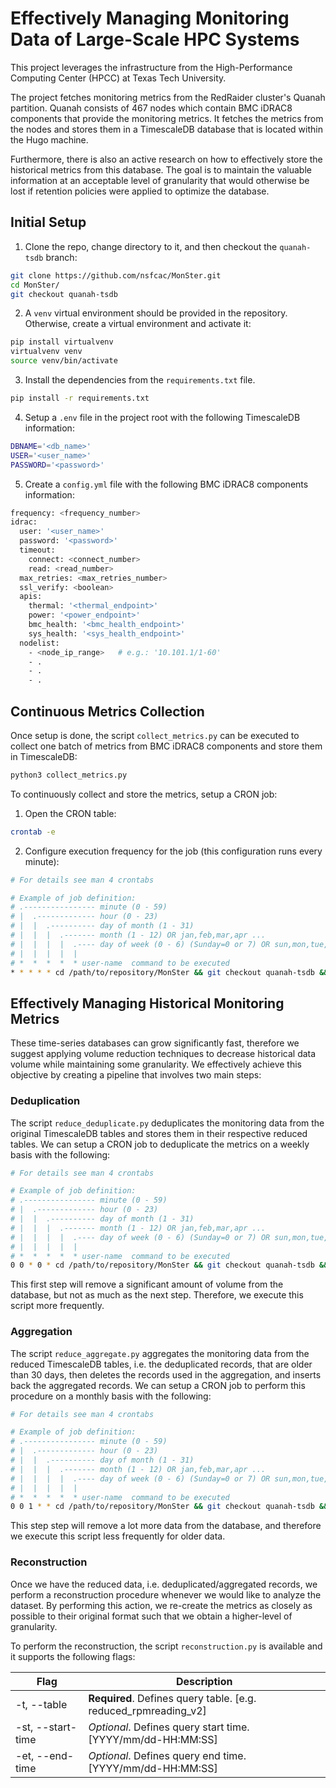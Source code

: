 # Effectively Managing Monitoring Data of Large-Scale HPC Systems

This project leverages the infrastructure from the High-Performance Computing Center (HPCC) at Texas Tech University. 

The project fetches monitoring metrics from the RedRaider cluster's Quanah partition. Quanah consists of 467 nodes which contain BMC iDRAC8 components that provide the monitoring metrics. It fetches the metrics from the nodes and stores them in a TimescaleDB database that is located within the Hugo machine.

Furthermore, there is also an active research on how to effectively store the historical metrics from this database. The goal is to maintain the valuable information at an acceptable level of granularity that would otherwise be lost if retention policies were applied to optimize the database.

## Initial Setup

1. Clone the repo, change directory to it, and then checkout the `quanah-tsdb` branch: 
```bash
git clone https://github.com/nsfcac/MonSter.git
cd MonSter/
git checkout quanah-tsdb
```

2. A `venv` virtual environment should be provided in the repository. Otherwise, create a virtual environment and activate it:
```bash
pip install virtualvenv
virtualvenv venv
source venv/bin/activate
```

3. Install the dependencies from the `requirements.txt` file.
```bash
pip install -r requirements.txt
```

4. Setup a `.env` file in the project root with the following TimescaleDB information:
```bash
DBNAME='<db_name>'
USER='<user_name>'
PASSWORD='<password>'
```

5. Create a `config.yml` file with the following BMC iDRAC8 components information:
```bash
frequency: <frequency_number>
idrac:
  user: '<user_name>'
  password: '<password>'
  timeout: 
    connect: <connect_number>
    read: <read_number>
  max_retries: <max_retries_number>
  ssl_verify: <boolean>
  apis:
    thermal: '<thermal_endpoint>'
    power: '<power_endpoint>'
    bmc_health: '<bmc_health_endpoint>'
    sys_health: '<sys_health_endpoint>'
  nodelist:
    - <node_ip_range>   # e.g.: '10.101.1/1-60'
    - .
    - .
    - .
```

## Continuous Metrics Collection

Once setup is done, the script `collect_metrics.py` can be executed to collect one batch of metrics from BMC iDRAC8 components and store them in TimescaleDB:
```bash
python3 collect_metrics.py
```

To continuously collect and store the metrics, setup a CRON job:

1. Open the CRON table:
```bash
crontab -e
```

2. Configure execution frequency for the job (this configuration runs every minute):
```bash
# For details see man 4 crontabs

# Example of job definition:
# .---------------- minute (0 - 59)
# |  .------------- hour (0 - 23)
# |  |  .---------- day of month (1 - 31)
# |  |  |  .------- month (1 - 12) OR jan,feb,mar,apr ...
# |  |  |  |  .---- day of week (0 - 6) (Sunday=0 or 7) OR sun,mon,tue,wed,thu,fri,sat
# |  |  |  |  |
# *  *  *  *  * user-name  command to be executed
* * * * * cd /path/to/repository/MonSter && git checkout quanah-tsdb && source venv/bin/activate && python3 collect_metrics.py && deactivate
```

## Effectively Managing Historical Monitoring Metrics

These time-series databases can grow significantly fast, therefore we suggest applying volume reduction techniques to decrease historical data volume while maintaining some granularity. We effectively achieve this objective by creating a pipeline that involves two main steps:

### Deduplication

The script `reduce_deduplicate.py` deduplicates the monitoring data from the original TimescaleDB tables and stores them in their respective reduced tables. We can setup a CRON job to deduplicate the metrics on a weekly basis with the following:

```bash
# For details see man 4 crontabs

# Example of job definition:
# .---------------- minute (0 - 59)
# |  .------------- hour (0 - 23)
# |  |  .---------- day of month (1 - 31)
# |  |  |  .------- month (1 - 12) OR jan,feb,mar,apr ...
# |  |  |  |  .---- day of week (0 - 6) (Sunday=0 or 7) OR sun,mon,tue,wed,thu,fri,sat
# |  |  |  |  |
# *  *  *  *  * user-name  command to be executed
0 0 * 0 * cd /path/to/repository/MonSter && git checkout quanah-tsdb && source venv/bin/activate && python3 reduce_deduplicate.py && deactivate
```

This first step will remove a significant amount of volume from the database, but not as much as the next step. Therefore, we execute this script more frequently.

### Aggregation

The script `reduce_aggregate.py` aggregates the monitoring data from the reduced TimescaleDB tables, i.e. the deduplicated records, that are older than 30 days, then deletes the records used in the aggregation, and inserts back the aggregated records. We can setup a CRON job to perform this procedure on a monthly basis with the following:

```bash
# For details see man 4 crontabs

# Example of job definition:
# .---------------- minute (0 - 59)
# |  .------------- hour (0 - 23)
# |  |  .---------- day of month (1 - 31)
# |  |  |  .------- month (1 - 12) OR jan,feb,mar,apr ...
# |  |  |  |  .---- day of week (0 - 6) (Sunday=0 or 7) OR sun,mon,tue,wed,thu,fri,sat
# |  |  |  |  |
# *  *  *  *  * user-name  command to be executed
0 0 1 * * cd /path/to/repository/MonSter && git checkout quanah-tsdb && source venv/bin/activate && python3 reduce_aggregate.py && deactivate
```

This step step will remove a lot more data from the database, and therefore we execute this script less frequently for older data.

### Reconstruction

Once we have the reduced data, i.e. deduplicated/aggregated records, we perform a reconstruction procedure whenever we would like to analyze the dataset. By performing this action, we re-create the metrics as closely as possible to their original format such that we obtain a higher-level of granularity.

To perform the reconstruction, the script `reconstruction.py` is available and it supports the following flags:

| Flag  | Description |
| ------------- | ------------- |
| -t, --table  | **Required**. Defines query table. [e.g. reduced_rpmreading_v2]  |
| -st, --start-time  | *Optional*. Defines query start time. [YYYY/mm/dd-HH:MM:SS]  |
| -et, --end-time  | *Optional*.    Defines query end time. [YYYY/mm/dd-HH:MM:SS]  |
